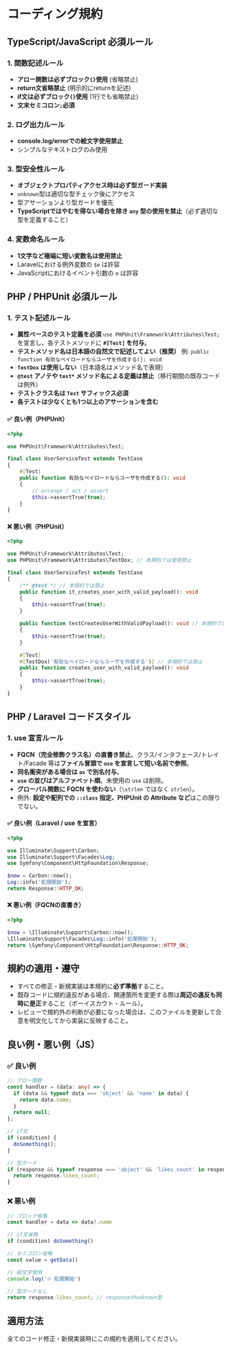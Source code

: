 # コーディング規約

## TypeScript/JavaScript 必須ルール

### 1. 関数記述ルール
- **アロー関数は必ずブロック`{}`使用** (省略禁止)
- **return文省略禁止** (明示的にreturnを記述)
- **if文は必ずブロック`{}`使用** (1行でも省略禁止)
- **文末セミコロン`;`必須**

### 2. ログ出力ルール
- **console.log/errorでの絵文字使用禁止**
- シンプルなテキストログのみ使用

### 3. 型安全性ルール
- **オブジェクトプロパティアクセス時は必ず型ガード実装**
- `unknown`型は適切な型チェック後にアクセス
- 型アサーションより型ガードを優先
- **TypeScriptではやむを得ない場合を除き `any` 型の使用を禁止**（必ず適切な型を定義すること）

### 4. 変数命名ルール
- **1文字など極端に短い変数名は使用禁止**
- Laravelにおける例外変数の `$e` は許容
- JavaScriptにおけるイベント引数の `e` は許容

## PHP / PHPUnit 必須ルール

### 1. テスト記述ルール
- **属性ベースのテスト定義を必須**
  `use PHPUnit\Framework\Attributes\Test;` を宣言し、各テストメソッドに **`#[Test]` を付与**。
- **テストメソッド名は日本語の自然文で記述してよい（推奨）**
  例: `public function 有効なペイロードならユーザを作成する(): void`
- **`TestDox` は使用しない**（日本語名はメソッド名で表現）
- **`@test` アノテや `test*` メソッド名による定義は禁止**（移行期間の既存コードは例外）
- **テストクラス名は `Test` サフィックス必須**
- **各テストは少なくとも1つ以上のアサーションを含む**

#### ✅ 良い例（PHPUnit）
```php
<?php

use PHPUnit\Framework\Attributes\Test;

final class UserServiceTest extends TestCase
{
    #[Test]
    public function 有効なペイロードならユーザを作成する(): void
    {
        // arrange / act / assert
        $this->assertTrue(true);
    }
}
```

#### ❌ 悪い例（PHPUnit）
```php
<?php

use PHPUnit\Framework\Attributes\Test;
use PHPUnit\Framework\Attributes\TestDox; // 本規約では使用禁止

final class UserServiceTest extends TestCase
{
    /** @test */ // 本規約では禁止
    public function it_creates_user_with_valid_payload(): void
    {
        $this->assertTrue(true);
    }

    public function testCreatesUserWithValidPayload(): void // 本規約では禁止
    {
        $this->assertTrue(true);
    }

    #[Test]
    #[TestDox('有効なペイロードならユーザを作成する')] // 本規約では禁止
    public function creates_user_with_valid_payload(): void
    {
        $this->assertTrue(true);
    }
}
```

## PHP / Laravel コードスタイル

### 1. use 宣言ルール
- **FQCN（完全修飾クラス名）の直書き禁止**。クラス/インタフェース/トレイト/Facade 等は**ファイル冒頭で `use` を宣言して短い名前で参照**。
- **同名衝突がある場合は `as` で別名付与**。
- **`use` の並びはアルファベット順**。未使用の `use` は削除。
- **グローバル関数に FQCN を使わない**（`\strlen` ではなく `strlen`）。
- 例外: **設定や配列での `::class` 指定、PHPUnit の Attribute など**はこの限りでない。

#### ✅ 良い例（Laravel / use を宣言）
```php
<?php

use Illuminate\Support\Carbon;
use Illuminate\Support\Facades\Log;
use Symfony\Component\HttpFoundation\Response;

$now = Carbon::now();
Log::info('処理開始');
return Response::HTTP_OK;
```

#### ❌ 悪い例（FQCNの直書き）
```php
<?php

$now = \Illuminate\Support\Carbon::now();
\Illuminate\Support\Facades\Log::info('処理開始');
return \Symfony\Component\HttpFoundation\Response::HTTP_OK;
```
## 規約の適用・遵守

- すべての修正・新規実装は本規約に**必ず準拠**すること。
- 既存コードに規約違反がある場合、関連箇所を変更する際は**周辺の違反も同時に是正**すること（ボーイスカウト・ルール）。
- レビューで規約外の判断が必要になった場合は、このファイルを更新して合意を明文化してから実装に反映すること。

## 良い例・悪い例（JS）

### ✅ 良い例
```typescript
// アロー関数
const handler = (data: any) => {
  if (data && typeof data === 'object' && 'name' in data) {
    return data.name;
  }
  return null;
};

// if文
if (condition) {
  doSomething();
}

// 型ガード
if (response && typeof response === 'object' && 'likes_count' in response) {
  return response.likes_count;
}
```

### ❌ 悪い例
```typescript
// ブロック省略
const handler = data => data?.name

// if文省略
if (condition) doSomething()

// セミコロン省略
const value = getData()

// 絵文字使用
console.log('🔥 処理開始')

// 型ガードなし
return response.likes_count; // responseがunknown型
```

## 適用方法
全てのコード修正・新規実装時にこの規約を適用してください。